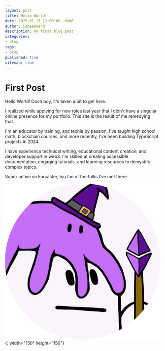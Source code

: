 ```yaml
---
layout: post
title: Hello World!
date: 2025-01-13 12:00:00 -0800
author: ispeaknerd
description: My first blog post
categories:
- blog
tags:
- blog
published: true
sitemap: true
---
```


# First Post

Hello World!
Oooh boy, it's taken a bit to get here. 

I realized while applying for new roles last year that I didn't have a singular online presence for my portfolio. This site is the result of me remedying that.

I'm an educator by training, and techie by passion. I've taught high school math, blockchain courses, and more recently, I've been building TypeScript projects in 2024.

I have experience technical writing, educational content creation, and developer support in web3. I'm skilled at creating accessible documentation, engaging tutorials, and learning resources to demystify complex topics.

Super active on Farcaster, big fan of the folks I've met there.

![](assets/ispeaknerd-animated-round.gif){: width="150" height="150"}
